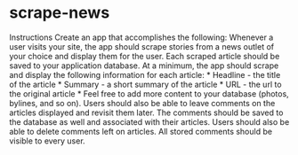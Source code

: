 # scrape-news
Instructions   Create an app that accomplishes the following:    Whenever a user visits your site, the app should scrape stories from a news outlet of your choice and display them for the user. Each scraped article should be saved to your application database. At a minimum, the app should scrape and display the following information for each article:    * Headline - the title of the article   * Summary - a short summary of the article   * URL - the url to the original article   * Feel free to add more content to your database (photos, bylines, and so on).    Users should also be able to leave comments on the articles displayed and revisit them later. The comments should be saved to the database as well and associated with their articles. Users should also be able to delete comments left on articles. All stored comments should be visible to every user.
